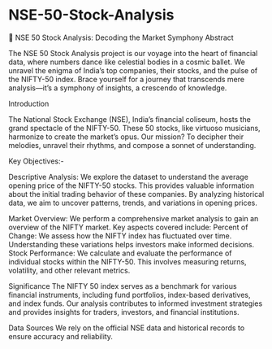 # NSE-50-Stock-Analysis
🚀 NSE 50 Stock Analysis: Decoding the Market Symphony
Abstract

The NSE 50 Stock Analysis project is our voyage into the heart of financial data, where numbers dance like celestial bodies in a cosmic ballet. We unravel the enigma of India’s top companies, their stocks, and the pulse of the NIFTY-50 index. Brace yourself for a journey that transcends mere analysis—it’s a symphony of insights, a crescendo of knowledge.

Introduction

The National Stock Exchange (NSE), India’s financial coliseum, hosts the grand spectacle of the NIFTY-50. These 50 stocks, like virtuoso musicians, harmonize to create the market’s opus. Our mission? To decipher their melodies, unravel their rhythms, and compose a sonnet of understanding.

Key Objectives:-

Descriptive Analysis:
We explore the dataset to understand the average opening price of the NIFTY-50 stocks. This provides valuable information about the initial trading behavior of these companies.
By analyzing historical data, we aim to uncover patterns, trends, and variations in opening prices.

Market Overview:
We perform a comprehensive market analysis to gain an overview of the NIFTY market.
Key aspects covered include:
Percent of Change: We assess how the NIFTY index has fluctuated over time. Understanding these variations helps investors make informed decisions.
Stock Performance: We calculate and evaluate the performance of individual stocks within the NIFTY-50. This involves measuring returns, volatility, and other relevant metrics.

Significance
The NIFTY 50 index serves as a benchmark for various financial instruments, including fund portfolios, index-based derivatives, and index funds.
Our analysis contributes to informed investment strategies and provides insights for traders, investors, and financial institutions.

Data Sources
We rely on the official NSE data and historical records to ensure accuracy and reliability.

